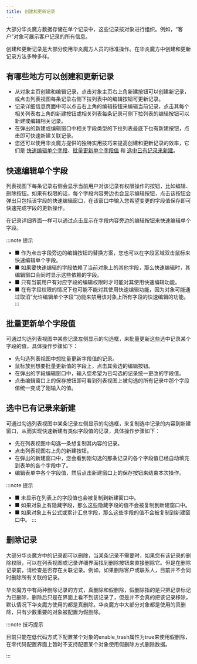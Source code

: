 ```yaml
---
title: 创建和更新记录
---
```


大部分华炎魔方数据存储在单个记录中，这些记录按对象进行组织。例如，“客户”对象可展示客户记录的所有信息。

创建和更新记录是大部分使用华炎魔方人员的标准操作。在华炎魔方中创建和更新记录方法多种多样。

## 有哪些地方可以创建和更新记录

- 从对象主页创建和编辑记录，点击对象主页右上角新建按钮可以创建新记录，或点击列表视图每条记录右侧下拉列表中的编辑按钮可更新记录。
- 记录详细信息页面中可以点击右上角的编辑按钮来编辑当前记录，点击其每个相关列表右上角的新建按钮或相关列表每条记录可侧下拉列表的编辑按钮可以新建或编辑相关记录。
- 在弹出的新建或编辑窗口中相关字段类型的下拉列表最底下也有新建按钮，点击即可快速新建关联记录。
- 您还可以使用华炎魔方提供的独特实用技巧来提高创建和更新记录的效率，它们是 [快速编辑单个字段](#快速编辑单个字段)、[批量更新单个字段值](#批量更新单个字段值) 和 [选中已有记录来新建](#选中已有记录来新建)。

## 快速编辑单个字段

列表视图下每条记录右侧会显示当前用户对该记录有权限操作的按钮，比如编辑、删除按钮。如果有权限的话，每个字段内容旁边也会显示编辑按钮，点击该按钮会弹出只包括该字段的快速编辑窗口，在该窗口中输入您希望变更的字段值保存即可快速完成字段的更新操作。

在记录详细界面一样可以通过点击显示在字段内容旁边的编辑按钮来快速编辑单个字段。

:::note 提示

- ■ 作为点击字段旁边的编辑按钮的替换方案，您也可以在字段区域双击鼠标来快速编辑单个字段。
- ■ 如果要快速编辑的字段依赖了当前对象上的其他字段，那么快速编辑时，其编辑窗口会同时显示这些依赖的字段。
- ■ 只有当前用户有对应字段的编辑权限时才可能对其使用快速编辑功能。
- ■ 在有字段权限的情况下也可能不能对其使用快速编辑功能，因为对象可能通过取消“允许编辑单个字段”功能来禁用该对象上所有字段的快速编辑的功能。
:::

## 批量更新单个字段值

可通过勾选列表视图中某些记录左侧显示的勾选框，来批量更新这些选中记录某个字段的值，具体操作步骤如下：

- 先勾选列表视图中想批量更新字段值的记录。
- 鼠标放到想要批量更新值的字段上，点击其旁边的编辑按钮。
- 在弹出的字段编辑窗口中，输入您希望为已勾选的记录统一更改的字段值。
- 点击编辑窗口上的保存按钮即可看到列表视图上被勾选的所有记录中那个字段值统一变成了刚输入的值。

## 选中已有记录来新建

可通过勾选列表视图中某条记录左侧显示的勾选框，来复制选中记录的内容到新建窗口，从而实现快速新建有类似字段值的记录，具体操作步骤如下：

- 先在列表视图中勾选一条想复制其内容的记录。
- 点击列表视图右上角的新建按钮。
- 在弹出的新建窗口中，您会看到刚勾选的那条记录的各个字段值已经自动填充到表单的各个字段中了。
- 编辑表单中各个字段值，然后点击新建窗口上的保存按钮来结束本次操作。

:::note 提示

- ■ 未显示在列表上的字段值也会被复制到新建窗口中。
- ■ 如果对象上有隐藏字段，那么这些隐藏字段的值不会被复制到新建窗口中。
- ■ 如果对象上有公式或累计汇总字段，那么这些字段的值不会被复制到新建窗口中。
:::

## 删除记录

大部分华炎魔方中的记录都可以删除，当某条记录不需要时，如果您有该记录的删除权限，可以在列表视图或记录详细界面找到删除按钮来直接删除它。但是在删除记录前，请检查是否存在关联记录。例如，如果删除客户或联系人，目前并不会同时删除所有关联的记录。

华炎魔方中有两种删除记录的方式，真删除和假删除，假删除指的是只把记录标记为已删除，删除后只是在界面上看不到该记录了，但是并不会真的把该记录移除，默认情况下华炎魔方使用的都是真删除。华炎魔方中大部分对象都是使用的真删除，只有少数重要的对象被配置为假删除。

:::note 技巧提示

目前只能在低代码方式下配置某个对象的enable_trash属性为true来使用假删除，在零代码配置界面上暂时不支持配置某个对象使用假删除方式删除数据。

:::
